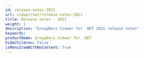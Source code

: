 ```yaml
---
id: release-notes-2021
url: viewer/net/release-notes-2021
title: Release notes - 2021
weight: 1
description: "GroupDocs.Viewer for .NET 2021 release notes"
keywords: 
productName: GroupDocs.Viewer for .NET
hideChildren: False
isMenuItemWithNoContent: True
---
```

